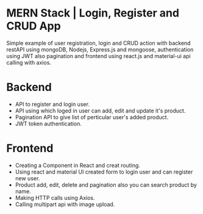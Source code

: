 # MERN Stack | Login, Register and CRUD App
Simple example of user registration, login and CRUD action with backend restAPI using mongoDB, Nodejs, Express.js and mongoose, authentication using JWT also pagination and frontend using react.js and material-ui api calling with axios.

# Backend
- API to register and login user.
- API using which loged in user can add, edit and update it's product.
- Pagination API to give list of perticular user's added product.
- JWT token authentication.

# Frontend
- Creating a Component in React and creat routing.
- Using react and material UI created form to login user and can register new user.
- Product add, edit, delete and pagination also you can search product by name.
- Making HTTP calls using Axios.
- Calling multipart api with image upload.
